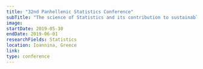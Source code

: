 ```yaml
---
title: "32nd Panhellenic Statistics Conference"
subTitle: "The science of Statistics and its contribution to sustainable development."
image:
startDate: 2019-05-30
endDate: 2019-06-01
researchFields: Statistics
location: Ioannina, Greece
link: 
type: conference
---
```

